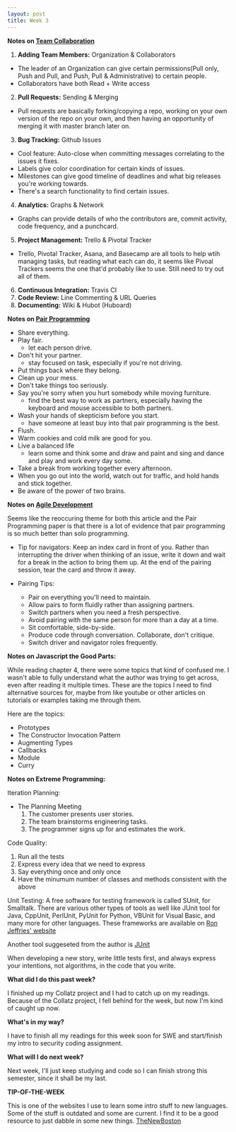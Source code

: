 ```yaml
---
layout: post
title: Week 3
---
```


**Notes on [Team Collaboration](https://code.tutsplus.com/articles/team-collaboration-with-github--net-29876)**

1. **Adding Team Members:** Organization & Collaborators
* The leader of an Organization can give certain permissions(Pull only, Push and Pull, and Push, Pull & Administrative) to certain people.
* Collaborators have both Read + Write access
2. **Pull Requests:** Sending & Merging
* Pull requests are basically forking/copying a repo, working on your own version of the repo on your own, and then having an opportunity of merging it with master branch later on. 
3. **Bug Tracking:** Github Issues
* Cool feature: Auto-close when committing messages correlating to the issues it fixes.
* Labels give color coordination for certain kinds of issues. 
* Milestones can give good timeline of deadlines and what big releases you're working towards. 
* There's a search functionality to find certain issues.
4. **Analytics:** Graphs & Network
* Graphs can provide details of who the contributors are, commit activity, code frequency, and a punchcard. 
5. **Project Management:** Trello & Pivotal Tracker
* Trello, Pivotal Tracker, Asana, and Basecamp are all tools to help wtih managing tasks, but reading what each can do, it seems like Pivoal Trackers seems the one that'd probably like to use. Still need to try out all of them.
6. **Continuous Integration:** Travis CI
7. **Code Review:** Line Commenting & URL Queries
8. **Documenting:** Wiki & Hubot (Huboard)

**Notes on [Pair Programming](http://www2.york.psu.edu/~sg3/cmpbd205/assign/week01/ACMarticlePairProgramming.pdf)**

* Share everything.
* Play fair. 
	* let each person drive. 
* Don't hit your partner. 
	* stay focused on task, especially if you're not driving.
* Put things back where they belong. 
* Clean up your mess.
* Don't take things too seriously.
* Say you're sorry when you hurt somebody while moving furniture. 
	* find the best way to work as partners, especially having the keyboard and mouse accessible to both partners. 
* Wash your hands of skepticism before you start. 
	* have someone at least buy into that pair programming is the best.
* Flush.
* Warm cookies and cold milk are good for you.
* Live a balanced life 
	* learn some and think some and draw and paint and sing and dance and play and work every day some.
* Take a break from working together every afternoon.
* When you go out into the world, watch out for traffic, and hold hands and stick together.
* Be aware of the power of two brains.

**Notes on [Agile Development](http://www.jamesshore.com/Agile-Book/pair_programming.html)**

Seems like the reoccuring theme for both this article and the Pair Programming paper is that there is a lot of evidence that pair programming is so much better than solo programming.

* Tip for navigators: Keep an index card in front of you. Rather than interrupting the driver when thinking of an issue, write it down and wait for a break in the action to bring them up. At the end of the pairing session, tear the card and throw it away.

* Pairing Tips:
	* Pair on everything you'll need to maintain.
	* Allow pairs to form fluidly rather than assigning partners.
	* Switch partners when you need a fresh perspective. 
	* Avoid pairing with the same person for more than a day at a time.
	* Sit comfortable, side-by-side.
	* Produce code through conversation. Collaborate, don't critique.
	* Switch driver and navigator roles frequently.

**Notes on Javascript the Good Parts:**

While reading chapter 4, there were some topics that kind of confused me. I wasn't able to fully understand what the author was trying to get across, even after reading it multiple times. These are the topics I need to find alternative sources for, maybe from like youtube or other articles on tutorials or examples taking me through them. 

Here are the topics:

* Prototypes
* The Constructor Invocation Pattern
* Augmenting Types
* Callbacks
* Module
* Curry

**Notes on Extreme Programming:**

Iteration Planning:

* The Planning Meeting
	1. The customer presents user stories.
	2. The team brainstorms engineering tasks.
	3. The programmer signs up for and estimates the work.

Code Quality:

1. Run all the tests
2. Express every idea that we need to express
3. Say everything once and only once
4. Have the minumum number of classes and methods consistent with the above

Unit Testing:
A free software for testing framework is called SUnit, for Smalltalk. There are various other types of tools as well like JUnit tool for Java, CppUnit, PerlUnit, PyUnit for Python, VBUnit for Visual Basic, and many more for other languages. These frameworks are available on [Ron Jeffries' website](http://ronjeffries.com/)

Another tool suggeseted from the author is [JUnit](http://junit.org/junit4/)

When developing a new story, write little tests first, and always express your intentions, not algorithms, in the code that you write. 

**What did I do this past week?**

I finished up my Collatz project and I had to catch up on my readings. Because of the Collatz project, I fell behind for the week, but now I'm kind of caught up now. 

**What's in my way?**

I have to finish all my readings for this week soon for SWE and start/finish my intro to security coding assignment. 

**What will I do next week?**

Next week, I'll just keep studying and code so I can finish strong this semester, since it shall be my last. 

**TIP-OF-THE-WEEK**

This is one of the websites I use to learn some intro stuff to new languages. Some of the stuff is outdated and some are current. I find it to be a good resource to just dabble in some new things. [TheNewBoston](https://thenewboston.com/)